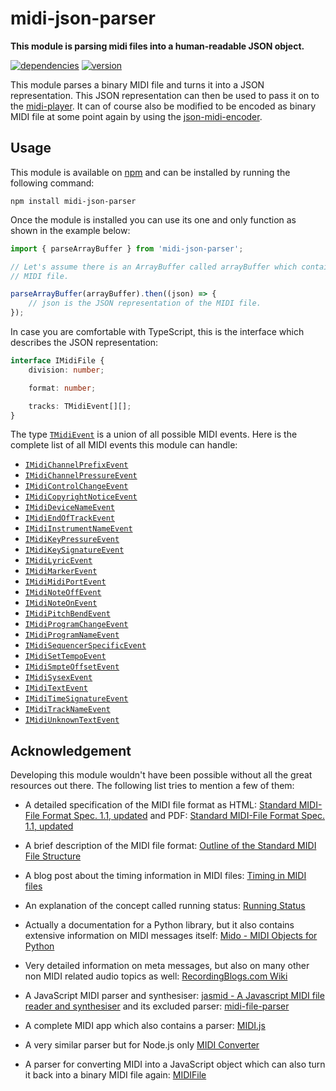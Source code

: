 # midi-json-parser

**This module is parsing midi files into a human-readable JSON object.**

[![dependencies](https://img.shields.io/david/chrisguttandin/midi-json-parser.svg?style=flat-square)](https://www.npmjs.com/package/midi-json-parser)
[![version](https://img.shields.io/npm/v/midi-json-parser.svg?style=flat-square)](https://www.npmjs.com/package/midi-json-parser)

This module parses a binary MIDI file and turns it into a JSON representation. This JSON
representation can then be used to pass it on to the
[midi-player](https://github.com/chrisguttandin/midi-player). It can of course also be modified
to be encoded as binary MIDI file at some point again by using the
[json-midi-encoder](https://github.com/chrisguttandin/json-midi-encoder).

## Usage

This module is available on [npm](https://www.npmjs.com/package/midi-json-parser) and can be
installed by running the following command:

```shell
npm install midi-json-parser
```

Once the module is installed you can use its one and only function as shown in the example below:

```js
import { parseArrayBuffer } from 'midi-json-parser';

// Let's assume there is an ArrayBuffer called arrayBuffer which contains the binary content of a
// MIDI file.

parseArrayBuffer(arrayBuffer).then((json) => {
    // json is the JSON representation of the MIDI file.
});
```

In case you are comfortable with TypeScript, this is the interface which describes the JSON
representation:

```typescript
interface IMidiFile {
    division: number;

    format: number;

    tracks: TMidiEvent[][];
}
```

The type
[`TMidiEvent`](https://github.com/chrisguttandin/midi-json-parser-worker/blob/master/src/types/midi-event.ts)
is a union of all possible MIDI events. Here is the complete list of all MIDI events this module can handle:

-   [`IMidiChannelPrefixEvent`](https://github.com/chrisguttandin/midi-json-parser-worker/blob/master/src/interfaces/midi-channel-prefix-event.ts)
-   [`IMidiChannelPressureEvent`](https://github.com/chrisguttandin/midi-json-parser-worker/blob/master/src/interfaces/midi-channel-pressure-event.ts)
-   [`IMidiControlChangeEvent`](https://github.com/chrisguttandin/midi-json-parser-worker/blob/master/src/interfaces/midi-control-change-event.ts)
-   [`IMidiCopyrightNoticeEvent`](https://github.com/chrisguttandin/midi-json-parser-worker/blob/master/src/interfaces/midi-copyright-notice-event.ts)
-   [`IMidiDeviceNameEvent`](https://github.com/chrisguttandin/midi-json-parser-worker/blob/master/src/interfaces/midi-device-name-event.ts)
-   [`IMidiEndOfTrackEvent`](https://github.com/chrisguttandin/midi-json-parser-worker/blob/master/src/interfaces/midi-end-of-track-event.ts)
-   [`IMidiInstrumentNameEvent`](https://github.com/chrisguttandin/midi-json-parser-worker/blob/master/src/interfaces/midi-instrument-name-event.ts)
-   [`IMidiKeyPressureEvent`](https://github.com/chrisguttandin/midi-json-parser-worker/blob/master/src/interfaces/midi-key-pressure-event.ts)
-   [`IMidiKeySignatureEvent`](https://github.com/chrisguttandin/midi-json-parser-worker/blob/master/src/interfaces/midi-key-signature-event.ts)
-   [`IMidiLyricEvent`](https://github.com/chrisguttandin/midi-json-parser-worker/blob/master/src/interfaces/midi-lyric-event.ts)
-   [`IMidiMarkerEvent`](https://github.com/chrisguttandin/midi-json-parser-worker/blob/master/src/interfaces/midi-marker-event.ts)
-   [`IMidiMidiPortEvent`](https://github.com/chrisguttandin/midi-json-parser-worker/blob/master/src/interfaces/midi-midi-port-event.ts)
-   [`IMidiNoteOffEvent`](https://github.com/chrisguttandin/midi-json-parser-worker/blob/master/src/interfaces/midi-note-off-event.ts)
-   [`IMidiNoteOnEvent`](https://github.com/chrisguttandin/midi-json-parser-worker/blob/master/src/interfaces/midi-note-on-event.ts)
-   [`IMidiPitchBendEvent`](https://github.com/chrisguttandin/midi-json-parser-worker/blob/master/src/interfaces/midi-pitch-bend-event.ts)
-   [`IMidiProgramChangeEvent`](https://github.com/chrisguttandin/midi-json-parser-worker/blob/master/src/interfaces/midi-program-change-event.ts)
-   [`IMidiProgramNameEvent`](https://github.com/chrisguttandin/midi-json-parser-worker/blob/master/src/interfaces/midi-program-name-event.ts)
-   [`IMidiSequencerSpecificEvent`](https://github.com/chrisguttandin/midi-json-parser-worker/blob/master/src/interfaces/midi-sequencer-specific-event.ts)
-   [`IMidiSetTempoEvent`](https://github.com/chrisguttandin/midi-json-parser-worker/blob/master/src/interfaces/midi-set-tempo-event.ts)
-   [`IMidiSmpteOffsetEvent`](https://github.com/chrisguttandin/midi-json-parser-worker/blob/master/src/interfaces/midi-smpte-offset-event.ts)
-   [`IMidiSysexEvent`](https://github.com/chrisguttandin/midi-json-parser-worker/blob/master/src/interfaces/midi-sysex-event.ts)
-   [`IMidiTextEvent`](https://github.com/chrisguttandin/midi-json-parser-worker/blob/master/src/interfaces/midi-text-event.ts)
-   [`IMidiTimeSignatureEvent`](https://github.com/chrisguttandin/midi-json-parser-worker/blob/master/src/interfaces/midi-time-signature-event.ts)
-   [`IMidiTrackNameEvent`](https://github.com/chrisguttandin/midi-json-parser-worker/blob/master/src/interfaces/midi-track-name-event.ts)
-   [`IMidiUnknownTextEvent`](https://github.com/chrisguttandin/midi-json-parser-worker/blob/master/src/interfaces/midi-unknown-text-event.ts)

## Acknowledgement

Developing this module wouldn't have been possible without all the great resources out there. The
following list tries to mention a few of them:

-   A detailed specification of the MIDI file format as HTML: [Standard MIDI-File Format Spec. 1.1, updated](http://www.music.mcgill.ca/~ich/classes/mumt306/StandardMIDIfileformat.html) and PDF: [Standard MIDI-File Format Spec. 1.1, updated](http://www.cs.cmu.edu/~music/cmsip/readings/Standard-MIDI-file-format-updated.pdf)

-   A brief description of the MIDI file format: [Outline of the Standard MIDI File Structure](http://www.ccarh.org/courses/253/handout/smf/)

-   A blog post about the timing information in MIDI files: [Timing in MIDI files](http://sites.uci.edu/camp2014/2014/05/19/timing-in-midi-files/)

-   An explanation of the concept called running status: [Running Status](http://www.blitter.com/~russtopia/MIDI/~jglatt/tech/midispec/run.htm)

-   Actually a documentation for a Python library, but it also contains extensive information on MIDI messages itself: [Mido - MIDI Objects for Python](http://mido.readthedocs.org/en/latest/index.html)

-   Very detailed information on meta messages, but also on many other non MIDI related audio topics as well: [RecordingBlogs.com Wiki](http://www.recordingblogs.com/sa/tabid/88/Default.aspx?topic=MIDI+meta+messages)

-   A JavaScript MIDI parser and synthesiser: [jasmid - A Javascript MIDI file reader and synthesiser](https://github.com/gasman/jasmid) and its excluded parser: [midi-file-parser](https://github.com/NHQ/midi-file-parser)

-   A complete MIDI app which also contains a parser: [MIDI.js](https://github.com/mudcube/MIDI.js)

-   A very similar parser but for Node.js only [MIDI Converter](https://github.com/mobyvb/midi-converter)

-   A parser for converting MIDI into a JavaScript object which can also turn it back into a binary MIDI file again: [MIDIFile](https://github.com/nfroidure/MIDIFile)
